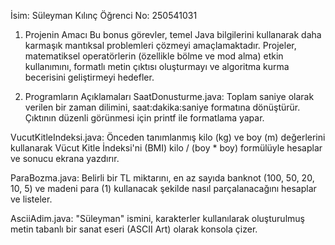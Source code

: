 İsim: Süleyman Kılınç
Öğrenci No: 250541031

1. Projenin Amacı
Bu bonus görevler, temel Java bilgilerini kullanarak daha karmaşık mantıksal problemleri çözmeyi amaçlamaktadır. Projeler, matematiksel operatörlerin (özellikle bölme ve mod alma) etkin kullanımını, formatlı metin çıktısı oluşturmayı ve algoritma kurma becerisini geliştirmeyi hedefler.

2. Programların Açıklamaları
SaatDonusturme.java: Toplam saniye olarak verilen bir zaman dilimini, saat:dakika:saniye formatına dönüştürür. Çıktının düzenli görünmesi için printf ile formatlama yapar.

VucutKitleIndeksi.java: Önceden tanımlanmış kilo (kg) ve boy (m) değerlerini kullanarak Vücut Kitle İndeksi'ni (BMI) kilo / (boy * boy) formülüyle hesaplar ve sonucu ekrana yazdırır.

ParaBozma.java: Belirli bir TL miktarını, en az sayıda banknot (100, 50, 20, 10, 5) ve madeni para (1) kullanacak şekilde nasıl parçalanacağını hesaplar ve listeler.

AsciiAdim.java: "Süleyman" ismini, karakterler kullanılarak oluşturulmuş metin tabanlı bir sanat eseri (ASCII Art) olarak konsola çizer.
